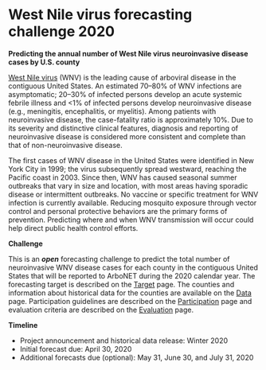 # West Nile virus forecasting challenge 2020
**Predicting the annual number of West Nile virus neuroinvasive disease cases by U.S. county**

[West Nile virus](https://www.cdc.gov/westnile/index.html) (WNV) is the leading cause of arboviral disease in the contiguous United States. An estimated 70&ndash;80% of WNV infections are asymptomatic; 20&ndash;30% of infected persons develop an acute systemic febrile illness and <1% of infected persons develop neuroinvasive disease (e.g., meningitis, encephalitis, or myelitis). Among patients with neuroinvasive disease, the case-fatality ratio is approximately 10%. Due to its severity and distinctive clinical features, diagnosis and reporting of neuroinvasive disease is considered more consistent and complete than that of non-neuroinvasive disease.

The first cases of WNV disease in the United States were identified in New York City in 1999; the virus subsequently spread westward, reaching the Pacific coast in 2003. Since then, WNV has caused seasonal summer outbreaks that vary in size and location, with most areas having sporadic disease or intermittent outbreaks. No vaccine or specific treatment for WNV infection is currently available. Reducing mosquito exposure through vector control and personal protective behaviors are the primary forms of prevention. Predicting where and when WNV transmission will occur could help direct public health control efforts.

**Challenge**

This is an _**open**_ forecasting challenge to predict the total number of neuroinvasive WNV disease cases for each county in the contiguous United States that will be reported to ArboNET during the 2020 calendar year. The forecasting target is described on the [Target](Target.md) page. The counties and information about historical data for the counties are available on the [Data](Data.md) page. Participation guidelines are described on the [Participation](Participation.md) page and evaluation criteria are described on the [Evaluation](Evaluation.md) page.

**Timeline**

+ Project announcement and historical data release: Winter 2020
+ Initial forecast due: April 30, 2020
+ Additional forecasts due (optional): May 31, June 30, and July 31, 2020
